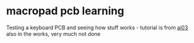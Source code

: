 # macropad pcb learning
 Testing a keyboard PCB and seeing how stuff works - tutorial is from [ai03](https://wiki.ai03.com/books/pcb-design/page/pcb-guide-part-1---preparations)
 also in the works, very much not done
